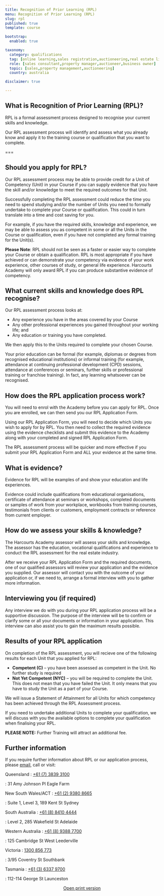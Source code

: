 ```yaml
---
title: Recognition of Prior Learning (RPL)
menu: Recognition of Prior Learning (RPL)
slug: rpl
published: true
template: course

bootstrap:
  enabled: true

taxonomy:
  category: qualifications
  tag: [online learning,sales registration,auctioneering,real estate licence]
  role: [sales consultant,property manager,auctioneer,business owner]
  topic: [sales,property management,auctioneering]
  country: australia

disclaimer: true

---
```


## What is Recognition of Prior Learning (RPL)?

RPL is a formal assessment process designed to recognise your current skills and knowledge.

Our RPL assessment process will identify and assess what you already know and apply it to the training course or qualification that you want to complete.

<!--[Download RPL Guide and Application Form](rpl-application-form_v2016-06-20.pdf){.button}-->

===

## Should you apply for RPL?

Our RPL assessment process may be able to provide credit for a Unit of Competency (Unit) in your Course if you can supply evidence that you have the skill and/or knowledge to meet the required outcomes for that Unit.

Successfully completing the RPL assessment could reduce the time you need to spend studying and/or the number of Units you need to formally undertake to complete your Course or qualification. This could in turn translate into a time and cost saving for you.

For example, if you have the required skills, knowledge and experience, we may be able to assess you as competent in some or all the Units in the Course or qualification, even if you have not completed any formal training for the Unit(s).

**Please Note**: RPL should not be seen as a faster or easier way to complete your Course or obtain a qualification. RPL is most appropriate if you have achieved or can demonstrate your competency via evidence of your work experience, other courses of study, or general life experience. Harcourts Academy will only award RPL if you can produce substantive evidence of competency.

## What current skills and knowledge does RPL recognise?

Our RPL assessment process looks at:
- Any experience you have in the areas covered by your Course
- Any other professional experiences you gained throughout your working life; and
- Any education or training you have completed.

We then apply this to the Units required to complete your chosen Course.

Your prior education can be formal (for example, diplomas or degrees from recognised educational institutions) or informal training (for example, attendance at continuing professional development (CPD) sessions, attendance at conferences or seminars, further skills or professional training or franchise training). In fact, any learning whatsoever can be recognised.

## How does the RPL application process work?

You will need to enrol with the Academy before you can apply for RPL. Once you are enrolled, we can then send you our RPL Application Form.

Using our RPL Application Form, you will need to decide which Units you wish to apply for by RPL. You then need to collect the required evidence using the evidence checklists and submit this evidence to the Academy along with your completed and signed RPL Application Form.

The RPL assessment process will be quicker and more effective if you submit your RPL Application Form and ALL your evidence at the same time.

## What is evidence?

Evidence for RPL will be examples of and show your education and life experiences.

Evidence could include qualifications from educational organisations, certificate of attendance at seminars or workshops, completed documents or samples of work from your workplace, workbooks from training courses, testimonials from clients or customers, employment contracts or reference from current employer.

## How do we assess your skills & knowledge?

The Harcourts Academy assessor will assess your skills and knowledge. The assessor has the education, vocational qualifications and experience to conduct the RPL assessment for the real estate industry.

After we receive your RPL Application Form and the required documents, one of our qualified assessors will review your application and the evidence you supplied. Our assessor will contact you with the outcome of your application or, if we need to, arrange a formal interview with you to gather more information.

## Interviewing you (if required)

Any interview we do with you during your RPL application process will be a supportive discussion. The purpose of the interview will be to confirm or clarify some or all your documents or information in your application. This interview can also assist you to gain the maximum results possible.

## Results of your RPL application

On completion of the RPL assessment, you will recieve one of the following results for each Unit that you applied for RPL:
- **Competent (C)** – you have been assessed as competent in the Unit. No further study is required
- **Not Yet Competent (NYC)** – you will be required to complete the Unit. This does not mean that you have failed the Unit. It only means that you have to study the Unit as a part of your Course.

We will issue a Statement of Attainment for all Units for which competency has been achieved through the RPL Assessment process.

If you need to undertake additional Units to complete your qualification, we will discuss with you the available options to complete your qualification when finalising your RPL.

**PLEASE NOTE:** Further Training will attract an additional fee.

## Further information

If you require further information about RPL or our application process, please [email](/about/contact-us), call or visit:

<div class="row">
  <div class="col-xs-12 col-md-6" markdown="1">
  
Queensland
: <i class="fa fa-phone" aria-hidden="true"></i> <a href="tel:+61 (7) 3839 3100">+61 (7) 3839 3100</a>

: <i class="fa fa-map-marker" aria-hidden="true"></i> 31 Amy Johnson Pl Eagle Farm


New South Wales/ACT
: <i class="fa fa-phone" aria-hidden="true"></i> <a href="tel:+61 (2) 9380 8665">+61 (2) 9380 8665</a>

: <i class="fa fa-map-marker" aria-hidden="true"></i> Suite 1, Level 3, 189 Kent St Sydney

South Australia
: <i class="fa fa-phone" aria-hidden="true"></i> <a href="tel:+61 (8) 8410 4444">+61 (8) 8410 4444</a>

: <i class="fa fa-map-marker" aria-hidden="true"></i> Level 2, 285 Wakefield St Adelaide

  </div>
  <div class="col-xs-12 col-md-6" markdown="1">
  
Western Australia
: <i class="fa fa-phone" aria-hidden="true"></i> <a href="tel:+61 (8) 9388 7700">+61 (8) 9388 7700</a>

: <i class="fa fa-map-marker" aria-hidden="true"></i> 125 Cambridge St West Leederville

Victoria
: <i class="fa fa-phone" aria-hidden="true"></i> <a href="tel:1300 856 773">1300 856 773</a>

: <i class="fa fa-map-marker" aria-hidden="true"></i> 3/95 Coventry St Southbank

Tasmania
: <i class="fa fa-phone" aria-hidden="true"></i> <a href="tel:+61 (3) 6337 9700">+61 (3) 6337 9700</a>

: <i class="fa fa-map-marker" aria-hidden="true"></i> 112-114 George St Launceston

  </div>
</div>

<p style="text-align: center;"><a href="rpl/rpl-brochure_v2018-05-10.pdf"><i class="fa fa-print" aria-hidden="true"></i> Open print version</a></p>
